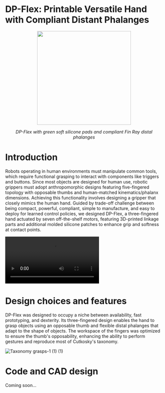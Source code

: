 # DP-Flex: Printable Versatile Hand with Compliant Distant Phalanges

<div style="text-align:center">
  <img src="https://github.com/user-attachments/assets/9f8e1a10-9b63-4a6d-a4ce-08d99411ee7c" width="300">
  <p><em>DP-Flex with green soft silicone pads and compliant Fin Ray distal phalanges</em></p>
</div>

# Introduction
  Robots operating in human environments must manipulate common tools, which require functional grasping to interact with components like triggers and buttons. Since most objects are designed for human use, robotic grippers must adopt anthropomorphic designs featuring five-fingered topology with opposable thumbs and human-matched kinematics/phalanx dimensions.
Achieving this functionality involves designing a gripper that closely mimics the human hand. Guided by trade-off challenge between being compact, powerful, compliant, simple to manufacture, and easy to deploy for learned control policies, we designed DP-Flex, a three-fingered hand actuated by seven off-the-shelf motors, featuring 3D-printed linkage parts and additional molded silicone patches to enhance grip and softness at contact points.



<video src="https://github.com/user-attachments/assets/5619b6c0-b0da-44ac-9927-6c34568c1e2d" width="300" controls></video>



# Design choices and features
  DP-Flex was designed to occupy a niche between availability, fast prototyping, and dexterity. Its three-fingered design enables the hand to grasp objects using an opposable thumb and flexible distal phalanges that adapt to the shape of objects. The workspace of the fingers was optimized to ensure the thumb's opposability, enhancing the ability to perform gestures and reproduce most of Cutkosky's taxonomy.


![Taxonomy grasps-1 (1) (1)](https://github.com/user-attachments/assets/dd0550e7-708e-4a49-8f80-989b7006b65e)

# Code and CAD design
Coming soon...
